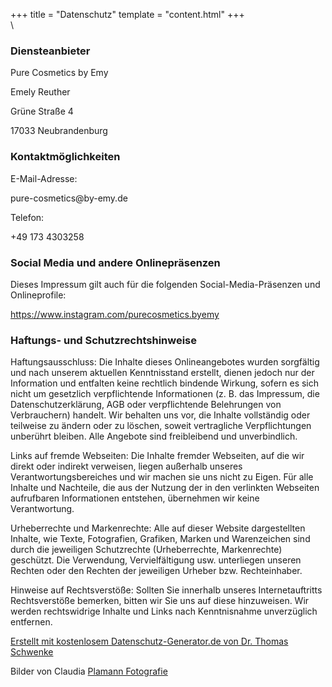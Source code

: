 +++
title = "Datenschutz"
template = "content.html"
+++
\
\
### Diensteanbieter
<p>Pure Cosmetics by Emy</p>
<p>Emely Reuther</p>
<p>Grüne Straße 4</p>
<p>17033 Neubrandenburg</p>

<h3 id="m56">Kontaktmöglichkeiten</h3>E-Mail-Adresse: <p>pure-cosmetics@by-emy.de</p>
Telefon: <p>+49 173 4303258</p>

<h3 id="m172">Social Media und andere Onlinepräsenzen</h3>
Dieses Impressum gilt auch für die folgenden Social-Media-Präsenzen und Onlineprofile: <p><a href="https://www.instagram.com/purecosmetics.byemy" target="_blank">https://www.instagram.com/purecosmetics.byemy</a></p>

<h3 id="m65">Haftungs- und Schutzrechtshinweise</h3>
<p>Haftungsausschluss: Die Inhalte dieses Onlineangebotes wurden sorgfältig und nach unserem aktuellen Kenntnisstand erstellt, dienen jedoch nur der Information und entfalten keine rechtlich bindende Wirkung, sofern es sich nicht um gesetzlich verpflichtende Informationen (z. B. das Impressum, die Datenschutzerklärung, AGB oder verpflichtende Belehrungen von Verbrauchern) handelt. Wir behalten uns vor, die Inhalte vollständig oder teilweise zu ändern oder zu löschen, soweit vertragliche Verpflichtungen unberührt bleiben. Alle Angebote sind freibleibend und unverbindlich.</p>
<p>Links auf fremde Webseiten: Die Inhalte fremder Webseiten, auf die wir direkt oder indirekt verweisen, liegen außerhalb unseres Verantwortungsbereiches und wir machen sie uns nicht zu Eigen. Für alle Inhalte und Nachteile, die aus der Nutzung der in den verlinkten Webseiten aufrufbaren Informationen entstehen, übernehmen wir keine Verantwortung.</p>
<p>Urheberrechte und Markenrechte: Alle auf dieser Website dargestellten Inhalte, wie Texte, Fotografien, Grafiken, Marken und Warenzeichen sind durch die jeweiligen Schutzrechte (Urheberrechte, Markenrechte) geschützt. Die Verwendung, Vervielfältigung usw. unterliegen unseren Rechten oder den Rechten der jeweiligen Urheber bzw. Rechteinhaber.</p>
<p>Hinweise auf Rechtsverstöße: Sollten Sie innerhalb unseres Internetauftritts Rechtsverstöße bemerken, bitten wir Sie uns auf diese hinzuweisen. Wir werden rechtswidrige Inhalte und Links nach Kenntnisnahme unverzüglich entfernen.</p>

<p class="seal"><a href="https://datenschutz-generator.de/" title="Rechtstext von Dr. Schwenke - für weitere Informationen bitte anklicken." target="_blank" rel="noopener noreferrer nofollow">Erstellt mit kostenlosem Datenschutz-Generator.de von Dr. Thomas Schwenke</a></p>
<p class="seal">Bilder von Claudia <a href="https://www.claudiaplamann.com/" title="Bilder von Claudia Plamann Fotografie" class="underline" target="_blank">Plamann Fotografie</a></p>